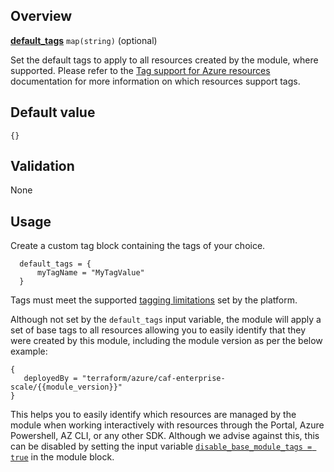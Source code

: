 ## Overview

[**default_tags**](#overview) `map(string)` (optional)

Set the default tags to apply to all resources created by the module, where supported. Please refer to the [Tag support for Azure resources][msdocs_azure_tag_support] documentation for more information on which resources support tags.

## Default value

`{}`

## Validation

None

## Usage

Create a custom tag block containing the tags of your choice.

```hcl
  default_tags = {
      myTagName = "MyTagValue"
  }
```

Tags must meet the supported [tagging limitations][msdocs_azure_tag_limitations] set by the platform.

Although not set by the `default_tags` input variable, the module will apply a set of base tags to all resources allowing you to easily identify that they were created by this module, including the module version as per the below example:

```hcl
{
   deployedBy = "terraform/azure/caf-enterprise-scale/{{module_version}}"
}
```

This helps you to easily identify which resources are managed by the module when working interactively with resources through the Portal, Azure Powershell, AZ CLI, or any other SDK.
Although we advise against this, this can be disabled by setting the input variable [`disable_base_module_tags = true`][disable_base_module_tags] in the module block.

[//]: # "************************"
[//]: # "INSERT LINK LABELS BELOW"
[//]: # "************************"

[this_page]: # "Link for the current page."

[msdocs_azure_tag_support]:     https://docs.microsoft.com/en-us/azure/azure-resource-manager/management/tag-support "Tag support for Azure resources"
[msdocs_azure_tag_limitations]: https://docs.microsoft.com/en-us/azure/azure-resource-manager/management/tag-resources?tabs=json#limitations "Use tags to organize your Azure resources and management hierarchy #Limitations"

[disable_base_module_tags]: ./%5BVariables%5D-disable_base_module_tags "Instructions for how to use the disable_base_module_tags variable."
